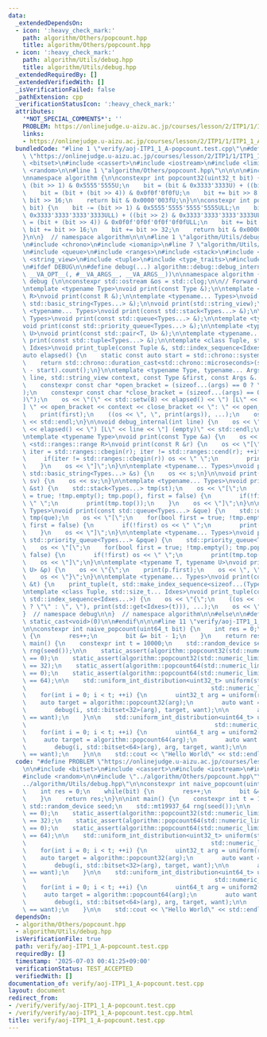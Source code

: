 ```yaml
---
data:
  _extendedDependsOn:
  - icon: ':heavy_check_mark:'
    path: algorithm/Others/popcount.hpp
    title: algorithm/Others/popcount.hpp
  - icon: ':heavy_check_mark:'
    path: algorithm/Utils/debug.hpp
    title: algorithm/Utils/debug.hpp
  _extendedRequiredBy: []
  _extendedVerifiedWith: []
  _isVerificationFailed: false
  _pathExtension: cpp
  _verificationStatusIcon: ':heavy_check_mark:'
  attributes:
    '*NOT_SPECIAL_COMMENTS*': ''
    PROBLEM: https://onlinejudge.u-aizu.ac.jp/courses/lesson/2/ITP1/1/ITP1_1_A
    links:
    - https://onlinejudge.u-aizu.ac.jp/courses/lesson/2/ITP1/1/ITP1_1_A
  bundledCode: "#line 1 \"verify/aoj-ITP1_1_A-popcount.test.cpp\"\n#define PROBLEM\
    \ \"https://onlinejudge.u-aizu.ac.jp/courses/lesson/2/ITP1/1/ITP1_1_A\"\n\n#include\
    \ <bitset>\n#include <cassert>\n#include <iostream>\n#include <limits>\n#include\
    \ <random>\n\n#line 1 \"algorithm/Others/popcount.hpp\"\n\n\n\n#include <cstdint>\n\
    \nnamespace algorithm {\n\nconstexpr int popcount32(uint32_t bit) {\n    bit -=\
    \ (bit >> 1) & 0x5555'5555U;\n    bit = (bit & 0x3333'3333U) + ((bit >> 2) & 0x3333'3333U);\n\
    \    bit = (bit + (bit >> 4)) & 0x0f0f'0f0fU;\n    bit += bit >> 8;\n    bit +=\
    \ bit >> 16;\n    return bit & 0x0000'003fU;\n}\n\nconstexpr int popcount64(uint64_t\
    \ bit) {\n    bit -= (bit >> 1) & 0x5555'5555'5555'5555ULL;\n    bit = (bit &\
    \ 0x3333'3333'3333'3333ULL) + ((bit >> 2) & 0x3333'3333'3333'3333ULL);\n    bit\
    \ = (bit + (bit >> 4)) & 0x0f0f'0f0f'0f0f'0f0fULL;\n    bit += bit >> 8;\n   \
    \ bit += bit >> 16;\n    bit += bit >> 32;\n    return bit & 0x0000'0000'0000'007fULL;\n\
    }\n\n}  // namespace algorithm\n\n\n#line 1 \"algorithm/Utils/debug.hpp\"\n\n\n\
    \n#include <chrono>\n#include <iomanip>\n#line 7 \"algorithm/Utils/debug.hpp\"\
    \n#include <queue>\n#include <ranges>\n#include <stack>\n#include <string>\n#include\
    \ <string_view>\n#include <tuple>\n#include <type_traits>\n#include <utility>\n\
    \n#ifdef DEBUG\n\n#define debug(...) algorithm::debug::debug_internal(__LINE__\
    \ __VA_OPT__(, #__VA_ARGS__, __VA_ARGS__))\n\nnamespace algorithm {\n\nnamespace\
    \ debug {\n\nconstexpr std::ostream &os = std::clog;\n\n// Forward declaration.\n\
    \ntemplate <typename Type>\nvoid print(const Type &);\n\ntemplate <std::ranges::range\
    \ R>\nvoid print(const R &);\n\ntemplate <typename... Types>\nvoid print(const\
    \ std::basic_string<Types...> &);\n\nvoid print(std::string_view);\n\ntemplate\
    \ <typename... Types>\nvoid print(const std::stack<Types...> &);\n\ntemplate <typename...\
    \ Types>\nvoid print(const std::queue<Types...> &);\n\ntemplate <typename... Types>\n\
    void print(const std::priority_queue<Types...> &);\n\ntemplate <typename T, typename\
    \ U>\nvoid print(const std::pair<T, U> &);\n\ntemplate <typename... Types>\nvoid\
    \ print(const std::tuple<Types...> &);\n\ntemplate <class Tuple, std::size_t...\
    \ Idxes>\nvoid print_tuple(const Tuple &, std::index_sequence<Idxes...>);\n\n\
    auto elapsed() {\n    static const auto start = std::chrono::system_clock::now();\n\
    \    return std::chrono::duration_cast<std::chrono::microseconds>(std::chrono::system_clock::now()\
    \ - start).count();\n}\n\ntemplate <typename Type, typename... Args>\nvoid debug_internal(int\
    \ line, std::string_view context, const Type &first, const Args &...args) {\n\
    \    constexpr const char *open_bracket = (sizeof...(args) == 0 ? \"\" : \"(\"\
    );\n    constexpr const char *close_bracket = (sizeof...(args) == 0 ? \"\" : \"\
    )\");\n    os << \"(\" << std::setw(8) << elapsed() << \") [L\" << line << \"\
    ] \" << open_bracket << context << close_bracket << \": \" << open_bracket;\n\
    \    print(first);\n    ((os << \", \", print(args)), ...);\n    os << close_bracket\
    \ << std::endl;\n}\n\nvoid debug_internal(int line) {\n    os << \"(\" << std::setw(8)\
    \ << elapsed() << \") [L\" << line << \"] (empty)\" << std::endl;\n}\n\n// Implementation.\n\
    \ntemplate <typename Type>\nvoid print(const Type &a) {\n    os << a;\n}\n\ntemplate\
    \ <std::ranges::range R>\nvoid print(const R &r) {\n    os << \"[\";\n    for(auto\
    \ iter = std::ranges::cbegin(r); iter != std::ranges::cend(r); ++iter) {\n   \
    \     if(iter != std::ranges::cbegin(r)) os << \" \";\n        print(*iter);\n\
    \    }\n    os << \"]\";\n}\n\ntemplate <typename... Types>\nvoid print(const\
    \ std::basic_string<Types...> &s) {\n    os << s;\n}\n\nvoid print(std::string_view\
    \ sv) {\n    os << sv;\n}\n\ntemplate <typename... Types>\nvoid print(const std::stack<Types...>\
    \ &st) {\n    std::stack<Types...> tmp(st);\n    os << \"[\";\n    for(bool first\
    \ = true; !tmp.empty(); tmp.pop(), first = false) {\n        if(!first) os <<\
    \ \" \";\n        print(tmp.top());\n    }\n    os << \"]\";\n}\n\ntemplate <typename...\
    \ Types>\nvoid print(const std::queue<Types...> &que) {\n    std::queue<Types...>\
    \ tmp(que);\n    os << \"[\";\n    for(bool first = true; !tmp.empty(); tmp.pop(),\
    \ first = false) {\n        if(!first) os << \" \";\n        print(tmp.front());\n\
    \    }\n    os << \"]\";\n}\n\ntemplate <typename... Types>\nvoid print(const\
    \ std::priority_queue<Types...> &pque) {\n    std::priority_queue<Types...> tmp(pque);\n\
    \    os << \"[\";\n    for(bool first = true; !tmp.empty(); tmp.pop(), first =\
    \ false) {\n        if(!first) os << \" \";\n        print(tmp.top());\n    }\n\
    \    os << \"]\";\n}\n\ntemplate <typename T, typename U>\nvoid print(const std::pair<T,\
    \ U> &p) {\n    os << \"{\";\n    print(p.first);\n    os << \", \";\n    print(p.second);\n\
    \    os << \"}\";\n}\n\ntemplate <typename... Types>\nvoid print(const std::tuple<Types...>\
    \ &t) {\n    print_tuple(t, std::make_index_sequence<sizeof...(Types)>());\n}\n\
    \ntemplate <class Tuple, std::size_t... Idxes>\nvoid print_tuple(const Tuple &t,\
    \ std::index_sequence<Idxes...>) {\n    os << \"{\";\n    ((os << (Idxes == 0\
    \ ? \"\" : \", \"), print(std::get<Idxes>(t))), ...);\n    os << \"}\";\n}\n\n\
    }  // namespace debug\n\n}  // namespace algorithm\n\n#else\n\n#define debug(...)\
    \ static_cast<void>(0)\n\n#endif\n\n\n#line 11 \"verify/aoj-ITP1_1_A-popcount.test.cpp\"\
    \n\nconstexpr int naive_popcount(uint64_t bit) {\n    int res = 0;\n    while(bit)\
    \ {\n        res++;\n        bit &= bit - 1;\n    }\n    return res;\n}\n\nint\
    \ main() {\n    constexpr int t = 10000;\n    std::random_device seed;\n    std::mt19937_64\
    \ rng(seed());\n\n    static_assert(algorithm::popcount32(std::numeric_limits<uint32_t>::min())\
    \ == 0);\n    static_assert(algorithm::popcount32(std::numeric_limits<uint32_t>::max())\
    \ == 32);\n    static_assert(algorithm::popcount64(std::numeric_limits<uint64_t>::min())\
    \ == 0);\n    static_assert(algorithm::popcount64(std::numeric_limits<uint64_t>::max())\
    \ == 64);\n\n    std::uniform_int_distribution<uint32_t> uniform(std::numeric_limits<uint32_t>::min(),\n\
    \                                                    std::numeric_limits<uint32_t>::max());\n\
    \    for(int i = 0; i < t; ++i) {\n        uint32_t arg = uniform(rng);\n    \
    \    auto target = algorithm::popcount32(arg);\n        auto want = naive_popcount(arg);\n\
    \        debug(i, std::bitset<32>(arg), target, want);\n\n        assert(target\
    \ == want);\n    }\n\n    std::uniform_int_distribution<uint64_t> uniform2(std::numeric_limits<uint64_t>::min(),\n\
    \                                                     std::numeric_limits<uint64_t>::max());\n\
    \    for(int i = 0; i < t; ++i) {\n        uint64_t arg = uniform2(rng);\n   \
    \     auto target = algorithm::popcount64(arg);\n        auto want = naive_popcount(arg);\n\
    \        debug(i, std::bitset<64>(arg), arg, target, want);\n\n        assert(target\
    \ == want);\n    }\n\n    std::cout << \"Hello World\" << std::endl;\n}\n"
  code: "#define PROBLEM \"https://onlinejudge.u-aizu.ac.jp/courses/lesson/2/ITP1/1/ITP1_1_A\"\
    \n\n#include <bitset>\n#include <cassert>\n#include <iostream>\n#include <limits>\n\
    #include <random>\n\n#include \"../algorithm/Others/popcount.hpp\"\n#include \"\
    ../algorithm/Utils/debug.hpp\"\n\nconstexpr int naive_popcount(uint64_t bit) {\n\
    \    int res = 0;\n    while(bit) {\n        res++;\n        bit &= bit - 1;\n\
    \    }\n    return res;\n}\n\nint main() {\n    constexpr int t = 10000;\n   \
    \ std::random_device seed;\n    std::mt19937_64 rng(seed());\n\n    static_assert(algorithm::popcount32(std::numeric_limits<uint32_t>::min())\
    \ == 0);\n    static_assert(algorithm::popcount32(std::numeric_limits<uint32_t>::max())\
    \ == 32);\n    static_assert(algorithm::popcount64(std::numeric_limits<uint64_t>::min())\
    \ == 0);\n    static_assert(algorithm::popcount64(std::numeric_limits<uint64_t>::max())\
    \ == 64);\n\n    std::uniform_int_distribution<uint32_t> uniform(std::numeric_limits<uint32_t>::min(),\n\
    \                                                    std::numeric_limits<uint32_t>::max());\n\
    \    for(int i = 0; i < t; ++i) {\n        uint32_t arg = uniform(rng);\n    \
    \    auto target = algorithm::popcount32(arg);\n        auto want = naive_popcount(arg);\n\
    \        debug(i, std::bitset<32>(arg), target, want);\n\n        assert(target\
    \ == want);\n    }\n\n    std::uniform_int_distribution<uint64_t> uniform2(std::numeric_limits<uint64_t>::min(),\n\
    \                                                     std::numeric_limits<uint64_t>::max());\n\
    \    for(int i = 0; i < t; ++i) {\n        uint64_t arg = uniform2(rng);\n   \
    \     auto target = algorithm::popcount64(arg);\n        auto want = naive_popcount(arg);\n\
    \        debug(i, std::bitset<64>(arg), arg, target, want);\n\n        assert(target\
    \ == want);\n    }\n\n    std::cout << \"Hello World\" << std::endl;\n}\n"
  dependsOn:
  - algorithm/Others/popcount.hpp
  - algorithm/Utils/debug.hpp
  isVerificationFile: true
  path: verify/aoj-ITP1_1_A-popcount.test.cpp
  requiredBy: []
  timestamp: '2025-07-03 00:41:25+09:00'
  verificationStatus: TEST_ACCEPTED
  verifiedWith: []
documentation_of: verify/aoj-ITP1_1_A-popcount.test.cpp
layout: document
redirect_from:
- /verify/verify/aoj-ITP1_1_A-popcount.test.cpp
- /verify/verify/aoj-ITP1_1_A-popcount.test.cpp.html
title: verify/aoj-ITP1_1_A-popcount.test.cpp
---
```

